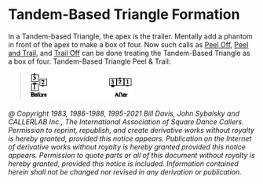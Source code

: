 
# Tandem-Based Triangle Formation

In a Tandem-based Triangle, the apex is the trailer. Mentally add a phantom
in front of the apex to make a box of four. Now such calls as 
[Peel Off](../plus/peel_off.md), 
[Peel and Trail](../a2/peel_and_trail.md), 
and [Trail Off](../a2/trail_off.md) can be done treating the 
Tandem-Based Triangle as a box of four. Tandem-Based Triangle Peel & Trail:

> 
> ![alt](tandem_based_triangle.png)
> 

###### @ Copyright 1983, 1986-1988, 1995-2021 Bill Davis, John Sybalsky and CALLERLAB Inc., The International Association of Square Dance Callers. Permission to reprint, republish, and create derivative works without royalty is hereby granted, provided this notice appears. Publication on the Internet of derivative works without royalty is hereby granted provided this notice appears. Permission to quote parts or all of this document without royalty is hereby granted, provided this notice is included. Information contained herein shall not be changed nor revised in any derivation or publication.
